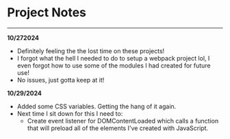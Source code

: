 # Project Notes
---

**10/272024**
- Definitely feeling the the lost time on these projects!
- I forgot what the hell I needed to do to setup a webpack project lol, I even forgot how to use some of the modules I had created for future use!
- No issues, just gotta keep at it!

**10/29/2024**
- Added some CSS variables. Getting the hang of it again.
- Next time I sit down for this I need to:
  - Create event listener for DOMContentLoaded which calls a function that will preload all of the elements I've created with JavaScript.

